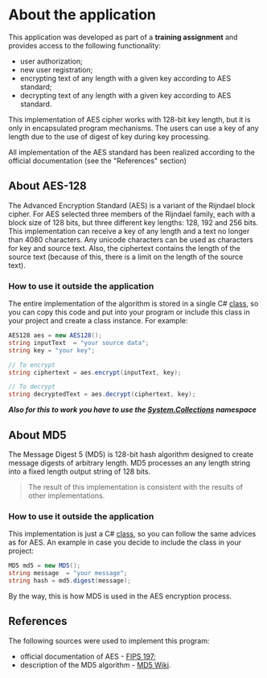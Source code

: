 # About the application
This application was developed as part of a **training assignment** and provides access to the following functionality:

+ user authorization;
+ new user registration;
+ encrypting text of any length with a given key according to AES standard;
+ decrypting text of any length with a given key according to AES standard.

This implementation of AES cipher works with 128-bit key length, but it is only in encapsulated program mechanisms.
The users can use a key of any length due to the use of digest of key during key processing.

All implementation of the AES standard has been realized according to the official documentation (see the "References" section)



## About AES-128
The Advanced Encryption Standard (AES) is a variant of the Rijndael block cipher. For AES selected  three members of the Rijndael family, each with a block size of 128 bits, but three different key lengths: 128, 192 and 256 bits.
This implementation can receive a key of any length and a text no longer than 4080 characters.
Any unicode characters can be used as characters for key and source text.
Also, the ciphertext contains the length of the source text (because of this, there is a limit on the length of the source text).

### How to use it outside the application
The entire implementation of the algorithm is stored in a single C# [class](https://github.com/Stix-tomsk/AES-Encryption-Application/blob/main/AES128.cs), so you can copy this code and put into your program or include this class in your project and create a class instance.
For example:
```C#
AES128 aes = new AES128();
string inputText  = "your source data";
string key = "your key";

// To encrypt
string ciphertext = aes.encrypt(inputText, key);

// To decrypt
string decryptedText = aes.decrypt(ciphertext, key);
```

***Also for this to work you have to use the [System.Collections](https://docs.microsoft.com/en-us/dotnet/api/system.collections?view=net-6.0) namespace***

## About MD5
The Message Digest 5 (MD5) is 128-bit hash algorithm designed to create message digests of arbitrary length.
MD5 processes an any length string into a fixed length output string of 128 bits.
> The result of this implementation is consistent with the results of other implementations.


### How to use it outside the application
This implementation is just a C# [class](https://github.com/Stix-tomsk/AES-Encryption-Application/blob/main/MD5.cs), so you can follow the same advices as for AES.
An example in case you decide to include the class in your project:
```C#
MD5 md5 = new MD5();
string message  = "your message";
string hash = md5.digest(message);
```
By the way, this is how MD5 is used in the AES encryption process.


## References
The following sources were used to implement this program:

+ official documentation of AES - [FIPS 197](https://nvlpubs.nist.gov/nistpubs/fips/nist.fips.197.pdf);
+ description of the MD5 algorithm - [MD5 Wiki](https://en.wikipedia.org/wiki/MD5).
